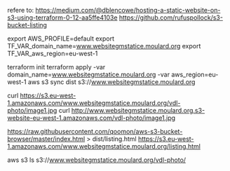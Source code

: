



refere to: https://medium.com/@dblencowe/hosting-a-static-website-on-s3-using-terraform-0-12-aa5ffe4103e
https://github.com/rufuspollock/s3-bucket-listing



export AWS_PROFILE=default
export TF_VAR_domain_name=www.websitegmstatice.moulard.org
export TF_VAR_aws_region=eu-west-1

terraform init
terraform apply -var domain_name=www.websitegmstatice.moulard.org -var aws_region=eu-west-1
aws s3 sync dist s3://www.websitegmstatice.moulard.org

curl https://s3.eu-west-1.amazonaws.com/www.websitegmstatice.moulard.org/vdl-photo/image1.jpg
curl http://www.websitegmstatice.moulard.org.s3-website-eu-west-1.amazonaws.com/vdl-photo/image1.jpg



https://raw.githubusercontent.com/qoomon/aws-s3-bucket-browser/master/index.html > dist/listing.html
https://s3.eu-west-1.amazonaws.com/www.websitegmstatice.moulard.org/listing.html


aws s3 ls s3://www.websitegmstatice.moulard.org/vdl-photo/

